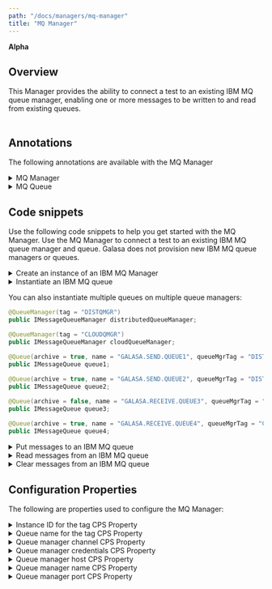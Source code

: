 ```yaml
---
path: "/docs/managers/mq-manager"
title: "MQ Manager"
---
```


**Alpha**

## Overview
This Manager provides the ability to connect a test to an existing IBM MQ queue manager, enabling one or more messages to be written to and read from existing queues. <br><br> 

## Annotations

The following annotations are available with the MQ Manager
<details>
<summary>MQ Manager</summary>

| Annotation: |MQ Manager |
| --------------------------------------- | :------------------------------------- |
| Name: | @QueueManager |
| Description: | The <code>@QueueManager</code> annotation represents the name of the IBM MQ queue manager |
| Attribute: `tag` |  Specifies which queue manager to connect to. Default value is _PRIMARY_. |
| Syntax: | @QueueManager<br> public IMessageQueueManager qmgr;<br> |
| Notes: | The <code>IMessageQueueManager</code> interface enables connection to the IBM MQ queue manager.  |
</details>

<details>
<summary>MQ Queue</summary>

| Annotation: |MQ Queue |
| --------------------------------------- | :------------------------------------- |
| Name: | @Queue |
| Description: | The <code>@Queue</code> annotation represents the name of the IBM MQ queue |
| Attribute: `queueMgrTag` |  Specifies which queue manager to connect to. Default value is _PRIMARY_.  |
| Attribute: `name` |  Specifies the name of the queue as it appears on the queue manager. Use the `name` attribute if the queue name never changes, regardless of environment.  |
| Attribute: `tag` |  The name of the queue. Use the `tag` attribute when the value of the queue name is defined by a property in the CPS.  |
| Notes: | You must specify either the `name` or the `tag` attribute but not both. If you specify both or neither, an exception is generated. |
| Attribute: `archive` |  Archive messages retrieved and sent messages from and to this queue into the RAS to aid debugging. Default value is _true_. Valid values are _true_ and _false_. |
| Syntax: | @Queue<br> public IMessageQueue queue;<br> |
| Notes: | The <code>IMessageQueue</code> interface enables the test to put the provided messages onto the IBM MQ queues and retrieve messages from the IBM MQ queues.  |
</details>



## Code snippets

Use the following code snippets to help you get started with the MQ Manager. Use the MQ Manager to connect a test to an existing IBM MQ queue manager and queue. Galasa does not provision new IBM MQ queue managers or queues. 
 
<details><summary>Create an instance of an IBM MQ Manager</summary>

The following snippet shows the code that is required to create an instance of an IBM MQ Manager:

```java
@QueueManager
public IMessageQueueManager qmgr;
```
</details>

<details><summary>Instantiate an IBM MQ queue</summary>

The following snippet shows the code that is required to instantiate an IBM MQ queue:

```java
@QueueManager()
public IMessageQueueManager qmgr;

@Queue(archive = true, name = "GALASA.INPUT.QUEUE")
public IMessageQueue queue;
```

You can just as simply instantiate multiple IBM MQ queues:

```java
@QueueManager()
public IMessageQueueManager qmgr;

@Queue(archive = true, name = "GALASA.INPUT.QUEUE")
public IMessageQueue queue;
	
@Queue(archive = false, name = "GALASA.INPUT.QUEUE2")
public IMessageQueue queue2;
	
@Queue(tag = "NEWQUEUE")
public IMessageQueue queue3;
```
</details>

You can also instantiate multiple queues on multiple queue managers:

```java
@QueueManager(tag = "DISTQMGR")
public IMessageQueueManager distributedQueueManager;

@QueueManager(tag = "CLOUDQMGR")
public IMessageQueueManager cloudQueueManager;
	
@Queue(archive = true, name = "GALASA.SEND.QUEUE1", queueMgrTag = "DISTQMGR")
public IMessageQueue queue1;

@Queue(archive = true, name = "GALASA.SEND.QUEUE2", queueMgrTag = "DISTQMGR")
public IMessageQueue queue2;

@Queue(archive = false, name = "GALASA.RECEIVE.QUEUE3", queueMgrTag = "CLOUDQMGR")
public IMessageQueue queue3;
	
@Queue(archive = true, name = "GALASA.RECEIVE.QUEUE4", queueMgrTag = "CLOUDQMGR")
public IMessageQueue queue4;
```
</details>

<details><summary>Put messages to an IBM MQ queue</summary>

Multiple message objects can be passed to the _sendMessage_ method. The following snippets show the code required to create a text or binary message to put on an IBM MQ queue: 

```java
TextMessage tm = qmgr.createTextMessage(testData);
queue.sendMessage(tm);
```
```java
TextMessage tm = qmgr.createTextMessage(testData);
queue.sendMessage(tm,tm,tm,tm,tm,tm,tm,tm);
```
```java
byte[] input = {41,01,33,76};
BytesMessage m = qmgr.createBytesMessage(input);
queue.sendMessage(m);
```

</details>

<details><summary>Read messages from an IBM MQ queue</summary>

The following snippet shows the code required to read a message from an existing IBM MQ queue:

```java
Message m = queue.getMessage();
String response = m.getBody(String.class);
```
</details>

<details><summary>Clear messages from an IBM MQ queue</summary>

The following snippet shows the code required to clear messages from an IBM MQ queue:

```java
queue.clearQueue();
```
</details>

## Configuration Properties

The following are properties used to configure the MQ Manager:

<details>
<summary>Instance ID for the tag CPS Property</summary>

| Property: | Instance ID for the tag CPS Property |
| --------------------------------------- | :------------------------------------- |
| Name: | mq.tag.[tag].instanceid |
| Description: | The instance for the specified tag |
| Required:  | Yes |
| Default value: | None |
| Valid values: |  |
| Examples: | <code>mq.tag.[tag].instanceid=QUEUEMGR1</code> |

This property is associated with the _@QueueManager_ annotation attribute `tag`. You can use the `tag` attribute to avoid hardcoding in your test code. Because the properties that are associated with the attribute are stored in the CPS, the same test can run against a different queue manager without changing the test code. 

</details>

<details>
<summary>Queue name for the tag CPS Property</summary>

| Property: | Queue name for the tag CPS Property |
| --------------------------------------- | :------------------------------------- |
| Name: | mq.queue.[tag].queuename |
| Description: | The queue name for the specified tag |
| Required:  | Yes |
| Default value: | None |
| Valid values: |  |
| Examples: | <code>mq.queue.[tag].queuename=GALASA.INPUT.QUEUE</code> |

This property is associated with the _@Queue_ annotation attribute `tag`. You can use the `tag` attribute to avoid hardcoding in your test code. Because the properties that are associated with the attribute are stored in the CPS, the same test can run against a different queue without changing the test code. 

</details>
 
<details>
<summary>Queue manager channel CPS Property</summary>

| Property: | Queue manager channel CPS Property |
| --------------------------------------- | :------------------------------------- |
| Name: | mq.server.[instanceid].channel |
| Description: | The channel for the specified instance |
| Required:  | Yes |
| Default value: | None |
| Valid values: |  |
| Examples: | <code>mq.server.[instanceid].channel=DEV.APP.SVRCONN</code> |

</details>
 
<details>
<summary>Queue manager credentials CPS Property</summary>

| Property: | Queue manager credentials CPS Property |
| --------------------------------------- | :------------------------------------- |
| Name: | mq.server.[instanceid].credentials.id |
| Description: | The credentials for the queue Manager |
| Required:  | Yes |
| Default value: | None |
| Valid values: |  |
| Examples: | <code>mq.server.[instanceid].credentials.id=CRED1</code> |

</details>

<details>
<summary>Queue manager host CPS Property</summary>

| Property: | Queue manager host CPS Property |
| --------------------------------------- | :------------------------------------- |
| Name: | mq.server.[instanceid].host |
| Description: | The host for the specified instance |
| Required:  | Yes |
| Default value: | None |
| Valid values: |  |
| Examples: | <code>mq.server.[instanceid].host=127.0.0.1</code> |

</details>
 
<details>
<summary>Queue manager name CPS Property</summary>

| Property: | Queue manager name CPS Property |
| --------------------------------------- | :------------------------------------- |
| Name: | mq.server.[instanceid].name |
| Description: | The queue manager name for the specified instance |
| Required:  | Yes |
| Default value: | None |
| Valid values: |  |
| Examples: | <code>mq.server.[instanceid].name=QM1</code> |

</details>

<details>
<summary>Queue manager port CPS Property</summary>

| Property: | Queue manager port CPS Property |
| --------------------------------------- | :------------------------------------- |
| Name: | mq.server.[instanceid].port |
| Description: | The queue manager port for the specified instance |
| Required:  | Yes |
| Default value: | None |
| Valid values: |  |
| Examples: | <code>mq.server.[instanceid].port=1414</code> |

</details>



